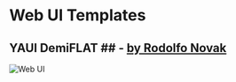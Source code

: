# Web UI Templates #

## YAUI DemiFLAT ## - [by Rodolfo Novak](http://rodolfonovak.com)
![Web UI](https://raw.github.com/nvk/sketch-web/master/YAUI-DemiFLAT/sketch/YAUI-DemiFLAT.sketch/QuickLook/Thumbnail.png)

